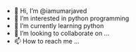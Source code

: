 - 👋 Hi, I’m @iamumarjaved
- 👀 I’m interested in python programming 
- 🌱 I’m currently learning python
- 💞️ I’m looking to collaborate on ...
- 📫 How to reach me ...

<!---
iamumarjaved/iamumarjaved is a ✨ special ✨ repository because its `README.md` (this file) appears on your GitHub profile.
You can click the Preview link to take a look at your changes.
--->
